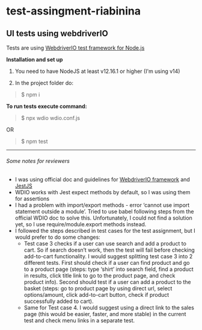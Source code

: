 # test-assingment-riabinina
## UI tests using webdriverIO

Tests are using [WebdriverIO test framework for Node.js](https://webdriver.io/docs/gettingstarted.html) 

**Installation and set up** 

1. You need to have NodeJS at least v12.16.1 or higher (I'm using v14)

2. In the project folder do:
> $ npm i

**To run tests execute command:** 
> $ npx wdio wdio.conf.js

OR
> $ npm test

---------------------------------
###### Some notes for reviewers 
- I was using official doc and guidelines for [WebdriverIO framework](https://webdriver.io/docs/gettingstarted.html) and [JestJS](https://jestjs.io/docs) 
- WDIO works with Jest expect methods by default, so I was using them for assertions 
- I had a problem with import/export methods - error ‘cannot use import statement outside a module’. Tried to use babel following steps from the official WDIO doc to solve this. Unfortunately, I could not find a solution yet, so I use require/module.export methods instead. 
- I followed the steps described in test cases for the test assignment, but I would prefer to do some changes:  
  - Test case 3 checks if a user can use search and add a product to cart. So if search doesn’t work, then the test will fail before checking add-to-cart functionality.  I would suggest splitting test case 3 into 2 different tests. First should check if a user can find product and go to a product page (steps: type ‘shirt’ into search field, find a product in results, click title link to go to the product page, and check product info). Second should test if a user can add a product to the basket (steps: go to product page by using direct url, select options/amount, click add-to-cart button, check if product successfully added to cart). 
  - Same for Test case 4. I would suggest using a direct link to the sales page (this would be easier, faster, and more stable) in the current test and check menu links in a separate test. 
